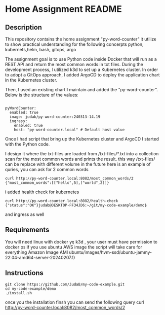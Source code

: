# Home Assignment README

## Description

This repository contains the home assignment "py-word-counter" 
it utilize to show practical understanding for the following concerpts python, kubernets,helm, bash, gitops, argo

The assignment goal is to use Python code inside Docker that will run as a REST API and return the most common words in txt files. During the development process, I utilized k3d to set up a Kubernetes cluster. In order to adopt a GitOps approach, I added ArgoCD to deploy the application chart in the Kubernetes cluster.

Then, I used an existing chart I maintain and added the "py-word-counter". Below is the structure of the values:

```

pyWordCounter:
  enabled: true
  image: judab/py-word-counter:240313-14.19
  ingress:
    enabled: true
    host: "py-word-counter.local" # Default host value
``` 
Once I had script that bring up the Kubernetes cluster and ArgoCD  I started with the Python code.

I design it where the txt-files are loaded from /txt-files/*.txt into a collection scan for the most common words
and prints the result. this way  /txt-files/ can be replace with different volume in the future
here is an example of quries,  you can ask for 2 common words

```
curl http://py-word-counter.local:8082/most_common_words/2
{"most_common_words":[["hello",5],["world",2]]}
```
i added health check for kubernetes 
```
curl http://py-word-counter.local:8082/health-check
{"status":"OK"}judab@DESKTOP-FF34JD6:~/git/my-code-example/demo$
```
and ingress as well

## Requirements
You will need linux with docker yq k3d ,  your user must have permission  to docker ps
if you use ubuntu AWS image the script will take care for everything
Amazon Image AMI ubuntu/images/hvm-ssd/ubuntu-jammy-22.04-amd64-server-20240207.1) 


## Instructions

```
git clone https://github.com/JudaB/my-code-example.git
cd my-code-example/demo
./install.sh
```
once you the installation finsh you can send the following query
curl http://py-word-counter.local:8082/most_common_words/2
